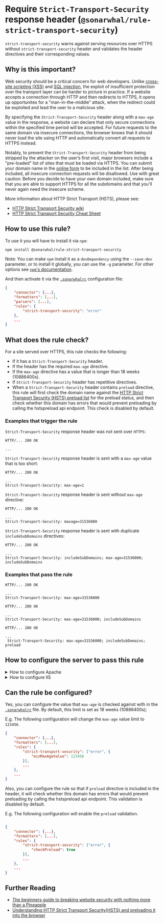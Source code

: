 # Require `Strict-Transport-Security` response header (`@sonarwhal/rule-strict-transport-security`)

`strict-transport-security` warns against serving resources over
HTTPS without `strict-transport-security` header and validates the
header directives and their corresponding values.

## Why is this important?

Web security should be a critical concern for web developers.
Unlike [cross-site scripting (XSS)][xss] and [SQL injection][sql
injection], the exploit of insufficient protection over the transport
layer can be harder to picture in practice. If a website accepts
a connection through HTTP and then redirects to HTTPS, it opens up
opportunites for a "man-in-the-middle" attack, when the redirect could
be exploited and lead the user to a malicious site.

By specifying the `Strict-Transport-Security` header along with a
`max-age` value in the response, a website can declare that
only secure connections within the specified time period will be
accepted. For future requests to the same domain via insecure
connections, the browser knows that it should never load the site using
HTTP and automatically convert all requests to HTTPS instead.

Notably, to prevent the `Strict-Transport-Security` header from being
stripped by the attacker on the user’s first visit, major browsers
include a "pre-loaded" list of sites that must be loaded via HTTPS.
You can submit your domain name in the [online form][preload form]
to be included in the list. After being included, all insecure
connection requests will be disallowed. Use with great caution:
Before you decide to have your own domain included, make sure that
you are able to support HTTPS for all the subdomains and that you'll
never again need the insecure scheme.

More information about HTTP Strict Transport (HSTS), please see:

* [HTTP Strict Transport Security wiki][hsts wiki]
* [HTTP Strict Transport Security Cheat Sheet][hsts cheat sheat]

## How to use this rule?

To use it you will have to install it via `npm`:

```bash
npm install @sonarwhal/rule-strict-transport-security
```

Note: You can make `npm` install it as a `devDependency` using the `--save-dev`
parameter, or to install it globally, you can use the `-g` parameter. For
other options see
[`npm`'s documentation](https://docs.npmjs.com/cli/install).

And then activate it via the [`.sonarwhalrc`][sonarwhalrc]
configuration file:

```json
{
    "connector": {...},
    "formatters": [...],
    "parsers": [...],
    "rules": {
        "strict-transport-security": "error"
    },
    ...
}
```

## What does the rule check?

For a site served over HTTPS, this rule checks the following:

* If it has a `Strict-Transport-Security` header.
* If the header has the required `max-age` directive.
* If the `max-age` directive has a value that is longer than
  18 weeks (10886400s).
* If `Strict-Transport-Security` header has repetitive directives.
* When a `Strict-Transport-Security` header contains `preload`
  directive, this rule will first check the domain name against the
  [HTTP Strict Transport Security (HSTS) preload list][preload list]
  for the preload status, and then check whether this domain has errors
  that would prevent preloading by calling the hstspreload api
  endpoint. This check is disabled by default.

### Examples that **trigger** the rule

`Strict-Transport-Security` response header was not sent over `HTTPS`:

```text
HTTP/... 200 OK

...
```

`Strict-Transport-Security` response header is sent with a `max-age`
value that is too short:

```text
HTTP/... 200 OK

...
Strict-Transport-Security: max-age=1
```

`Strict-Transport-Security` response header is sent without `max-age`
directive:

```text
HTTP/... 200 OK

...
Strict-Transport-Security: maxage=31536000
```

`Strict-Transport-Security` response header is sent with duplicate
`includeSubDomains` directives:

```text
HTTP/... 200 OK

...
Strict-Transport-Security: includeSubDomains; max-age=31536000; includeSubDomains
```

### Examples that **pass** the rule

```text
HTTP/... 200 OK

...
Strict-Transport-Security: max-age=31536000
```

```text
HTTP/... 200 OK

...
Strict-Transport-Security: max-age=31536000; includeSubDomains
```

```text
HTTP/... 200 OK

...
 Strict-Transport-Security: max-age=31536000; includeSubDomains; preload
```

## How to configure the server to pass this rule

<!-- markdownlint-disable MD033 -->
<details><summary>How to configure Apache</summary>

Apache can be configured to serve resources with the
`Strict-Transport-Security` header with a specific value
using the [`Header` directive][header directive], e.g.:

```apache
<IfModule mod_headers.c>
    Header always set Strict-Transport-Security "max-age=31536000; includeSubDomains; preload"
</IfModule>
```

Note that:

* The above snippet works with Apache `v2.2.0+`, but you need to have
  [`mod_headers`][mod_headers] [enabled][how to enable apache modules]
  in order for it to take effect.

* If you have access to the [main Apache configuration file][main
  apache conf file] (usually called `httpd.conf`), you should add
  the logic in, for example, a [`<Directory>`][apache directory]
  section in that file. This is usually the recommended way as
  [using `.htaccess` files slows down][htaccess is slow] Apache!

  If you don't have access to the main configuration file (quite
  common with hosting services), add the snippets in a `.htaccess`
  file in the root of the web site/app.

</details>
<details><summary>How to configure IIS</summary>

IIS can be configured to serve resources with the `Strict-Transport-Security`
header with a specific value using the [`<customHeader> element`][customHeader].
E.g.:

```xml
<configuration>
     <system.webServer>
        <httpProtocol>
             <customHeaders>
                <add name="Strict-Transport-Security" value="max-age=31536000"/>
             </customHeaders>
         </httpProtocol>
    </system.webServer>
</configuration>
```

Note that:

* The above snippet works with IIS 7+.
* You should use the above snippet in the `web.config` of your
  application.

</details>

<!-- markdownlint-enable MD033 -->

## Can the rule be configured?

Yes, you can configure the value that `max-age` is checked against
with in the [`.sonarwhalrc`][sonarwhalrc] file. By default, this limit
is set as 18 weeks (10886400s);

E.g. The following configuration will change the `max-age` value
limit to `123456`.

```json
{
    "connector": {...},
    "formatters": [...],
    "rules": {
        "strict-transport-security": ["error", {
            "minMaxAgeValue": 123456
        }],
        ...
    },
    ...
}
```

Also, you can configure the rule so that if `preload` directive is
included in the header, it will check whether this domain has errors
that would prevent preloading by calling the hstspreload api endpoint.
This validation is disabled by default.

E.g. The following configuration will enable the `preload` validation.

```json

{
    "connector": {...},
    "formatters": [...],
    "rules": {
        "strict-transport-security": ["error", {
            "checkPreload": true
        }],
        ...
    },
    ...
}
```

## Further Reading

* [The beginners guide to breaking website security with nothing more than a Pineapple][pineapple]
* [Understanding HTTP Strict Transport Security(HSTS) and preloading it into the browser][understading hsts]

<!-- Link labels: -->

[hsts cheat sheat]: https://www.owasp.org/index.php/HTTP_Strict_Transport_Security_Cheat_Sheet
[hsts wiki]: https://en.wikipedia.org/wiki/HTTP_Strict_Transport_Security
[pineapple]: https://www.troyhunt.com/the-beginners-guide-to-breaking-website/
[preload form]:https://hstspreload.org/
[preload list]:https://cs.chromium.org/codesearch/f/chromium/src/net/http/transport_security_state_static.json
[sonarwhalrc]: https://sonarwhal.com/docs/user-guide/further-configuration/sonarwhalrc-formats/
[sql injection]: https://www.owasp.org/index.php/SQL_Injection
[understading hsts]: https://www.troyhunt.com/understanding-http-strict-transport/
[xss]: https://www.owasp.org/index.php/Cross-site_Scripting_%28XSS%29

<!-- Apache links -->

[apache directory]: https://httpd.apache.org/docs/current/mod/core.html#directory
[header directive]: https://httpd.apache.org/docs/current/mod/mod_headers.html#header
[how to enable apache modules]: https://github.com/h5bp/server-configs-apache/wiki/How-to-enable-Apache-modules
[htaccess is slow]: https://httpd.apache.org/docs/current/howto/htaccess.html#when
[main apache conf file]: https://httpd.apache.org/docs/current/configuring.html#main
[mod_headers]: https://httpd.apache.org/docs/current/mod/mod_headers.html
[mod_mime]: https://httpd.apache.org/docs/current/mod/mod_mime.html

<!-- IIS links -->

[customHeader]: https://docs.microsoft.com/en-us/iis/configuration/system.webserver/httpprotocol/customheaders/

